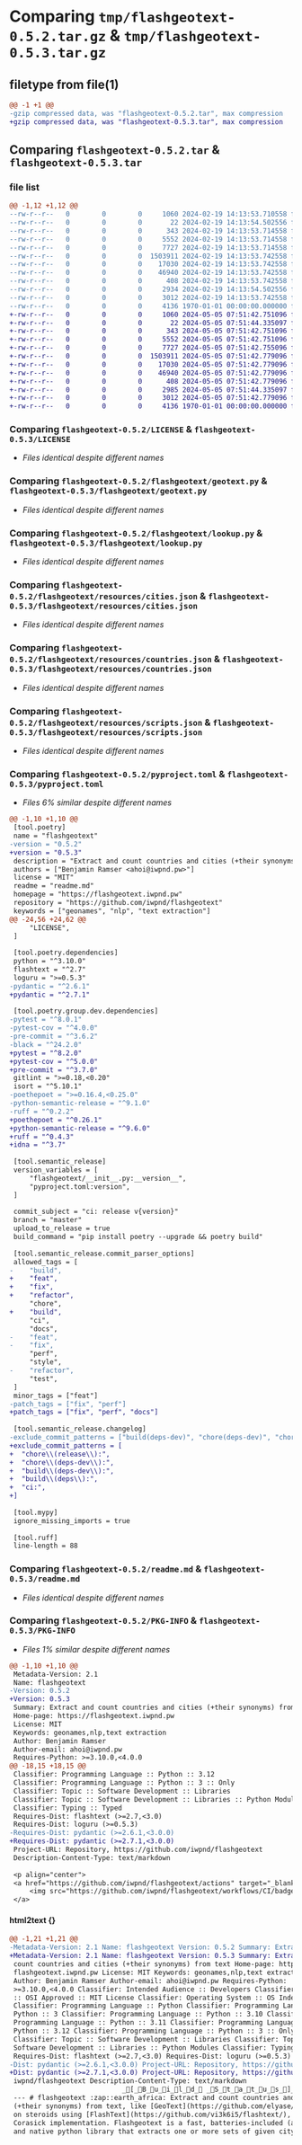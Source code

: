 # Comparing `tmp/flashgeotext-0.5.2.tar.gz` & `tmp/flashgeotext-0.5.3.tar.gz`

## filetype from file(1)

```diff
@@ -1 +1 @@
-gzip compressed data, was "flashgeotext-0.5.2.tar", max compression
+gzip compressed data, was "flashgeotext-0.5.3.tar", max compression
```

## Comparing `flashgeotext-0.5.2.tar` & `flashgeotext-0.5.3.tar`

### file list

```diff
@@ -1,12 +1,12 @@
--rw-r--r--   0        0        0     1060 2024-02-19 14:13:53.710558 flashgeotext-0.5.2/LICENSE
--rw-r--r--   0        0        0       22 2024-02-19 14:13:54.502556 flashgeotext-0.5.2/flashgeotext/__init__.py
--rw-r--r--   0        0        0      343 2024-02-19 14:13:53.714558 flashgeotext-0.5.2/flashgeotext/config.py
--rw-r--r--   0        0        0     5552 2024-02-19 14:13:53.714558 flashgeotext-0.5.2/flashgeotext/geotext.py
--rw-r--r--   0        0        0     7727 2024-02-19 14:13:53.714558 flashgeotext-0.5.2/flashgeotext/lookup.py
--rw-r--r--   0        0        0  1503911 2024-02-19 14:13:53.742558 flashgeotext-0.5.2/flashgeotext/resources/cities.json
--rw-r--r--   0        0        0    17030 2024-02-19 14:13:53.742558 flashgeotext-0.5.2/flashgeotext/resources/countries.json
--rw-r--r--   0        0        0    46940 2024-02-19 14:13:53.742558 flashgeotext-0.5.2/flashgeotext/resources/scripts.json
--rw-r--r--   0        0        0      408 2024-02-19 14:13:53.742558 flashgeotext-0.5.2/flashgeotext/settings.py
--rw-r--r--   0        0        0     2934 2024-02-19 14:13:54.502556 flashgeotext-0.5.2/pyproject.toml
--rw-r--r--   0        0        0     3012 2024-02-19 14:13:53.742558 flashgeotext-0.5.2/readme.md
--rw-r--r--   0        0        0     4136 1970-01-01 00:00:00.000000 flashgeotext-0.5.2/PKG-INFO
+-rw-r--r--   0        0        0     1060 2024-05-05 07:51:42.751096 flashgeotext-0.5.3/LICENSE
+-rw-r--r--   0        0        0       22 2024-05-05 07:51:44.335097 flashgeotext-0.5.3/flashgeotext/__init__.py
+-rw-r--r--   0        0        0      343 2024-05-05 07:51:42.751096 flashgeotext-0.5.3/flashgeotext/config.py
+-rw-r--r--   0        0        0     5552 2024-05-05 07:51:42.751096 flashgeotext-0.5.3/flashgeotext/geotext.py
+-rw-r--r--   0        0        0     7727 2024-05-05 07:51:42.755096 flashgeotext-0.5.3/flashgeotext/lookup.py
+-rw-r--r--   0        0        0  1503911 2024-05-05 07:51:42.779096 flashgeotext-0.5.3/flashgeotext/resources/cities.json
+-rw-r--r--   0        0        0    17030 2024-05-05 07:51:42.779096 flashgeotext-0.5.3/flashgeotext/resources/countries.json
+-rw-r--r--   0        0        0    46940 2024-05-05 07:51:42.779096 flashgeotext-0.5.3/flashgeotext/resources/scripts.json
+-rw-r--r--   0        0        0      408 2024-05-05 07:51:42.779096 flashgeotext-0.5.3/flashgeotext/settings.py
+-rw-r--r--   0        0        0     2985 2024-05-05 07:51:44.335097 flashgeotext-0.5.3/pyproject.toml
+-rw-r--r--   0        0        0     3012 2024-05-05 07:51:42.779096 flashgeotext-0.5.3/readme.md
+-rw-r--r--   0        0        0     4136 1970-01-01 00:00:00.000000 flashgeotext-0.5.3/PKG-INFO
```

### Comparing `flashgeotext-0.5.2/LICENSE` & `flashgeotext-0.5.3/LICENSE`

 * *Files identical despite different names*

### Comparing `flashgeotext-0.5.2/flashgeotext/geotext.py` & `flashgeotext-0.5.3/flashgeotext/geotext.py`

 * *Files identical despite different names*

### Comparing `flashgeotext-0.5.2/flashgeotext/lookup.py` & `flashgeotext-0.5.3/flashgeotext/lookup.py`

 * *Files identical despite different names*

### Comparing `flashgeotext-0.5.2/flashgeotext/resources/cities.json` & `flashgeotext-0.5.3/flashgeotext/resources/cities.json`

 * *Files identical despite different names*

### Comparing `flashgeotext-0.5.2/flashgeotext/resources/countries.json` & `flashgeotext-0.5.3/flashgeotext/resources/countries.json`

 * *Files identical despite different names*

### Comparing `flashgeotext-0.5.2/flashgeotext/resources/scripts.json` & `flashgeotext-0.5.3/flashgeotext/resources/scripts.json`

 * *Files identical despite different names*

### Comparing `flashgeotext-0.5.2/pyproject.toml` & `flashgeotext-0.5.3/pyproject.toml`

 * *Files 6% similar despite different names*

```diff
@@ -1,10 +1,10 @@
 [tool.poetry]
 name = "flashgeotext"
-version = "0.5.2"
+version = "0.5.3"
 description = "Extract and count countries and cities (+their synonyms) from text"
 authors = ["Benjamin Ramser <ahoi@iwpnd.pw>"]
 license = "MIT"
 readme = "readme.md"
 homepage = "https://flashgeotext.iwpnd.pw"
 repository = "https://github.com/iwpnd/flashgeotext"
 keywords = ["geonames", "nlp", "text extraction"]
@@ -24,56 +24,62 @@
     "LICENSE",
 ]
 
 [tool.poetry.dependencies]
 python = "^3.10.0"
 flashtext = "^2.7"
 loguru = ">=0.5.3"
-pydantic = "^2.6.1"
+pydantic = "^2.7.1"
 
 [tool.poetry.group.dev.dependencies]
-pytest = "^8.0.1"
-pytest-cov = "^4.0.0"
-pre-commit = "^3.6.2"
-black = "^24.2.0"
+pytest = "^8.2.0"
+pytest-cov = "^5.0.0"
+pre-commit = "^3.7.0"
 gitlint = ">=0.18,<0.20"
 isort = "^5.10.1"
-poethepoet = ">=0.16.4,<0.25.0"
-python-semantic-release = "^9.1.0"
-ruff = "^0.2.2"
+poethepoet = "^0.26.1"
+python-semantic-release = "^9.6.0"
+ruff = "^0.4.3"
+idna = "^3.7"
 
 [tool.semantic_release]
 version_variables = [
     "flashgeotext/__init__.py:__version__",
     "pyproject.toml:version",
 ]
 
 commit_subject = "ci: release v{version}"
 branch = "master"
 upload_to_release = true
 build_command = "pip install poetry --upgrade && poetry build"
 
 [tool.semantic_release.commit_parser_options]
 allowed_tags = [
-    "build",
+    "feat",
+    "fix",
+    "refactor",
     "chore",
+    "build",
     "ci",
     "docs",
-    "feat",
-    "fix",
     "perf",
     "style",
-    "refactor",
     "test",
 ]
 minor_tags = ["feat"]
-patch_tags = ["fix", "perf"]
+patch_tags = ["fix", "perf", "docs"]
 
 [tool.semantic_release.changelog]
-exclude_commit_patterns = ["build(deps-dev)", "chore(deps-dev)", "chore:", "ci:"]
+exclude_commit_patterns = [
+  "chore\\(release\\):",
+  "chore\\(deps-dev\\):",
+  "build\\(deps-dev\\):",
+  "build\\(deps\\):",
+  "ci:",
+]
 
 [tool.mypy]
 ignore_missing_imports = true
 
 [tool.ruff]
 line-length = 88
```

### Comparing `flashgeotext-0.5.2/readme.md` & `flashgeotext-0.5.3/readme.md`

 * *Files identical despite different names*

### Comparing `flashgeotext-0.5.2/PKG-INFO` & `flashgeotext-0.5.3/PKG-INFO`

 * *Files 1% similar despite different names*

```diff
@@ -1,10 +1,10 @@
 Metadata-Version: 2.1
 Name: flashgeotext
-Version: 0.5.2
+Version: 0.5.3
 Summary: Extract and count countries and cities (+their synonyms) from text
 Home-page: https://flashgeotext.iwpnd.pw
 License: MIT
 Keywords: geonames,nlp,text extraction
 Author: Benjamin Ramser
 Author-email: ahoi@iwpnd.pw
 Requires-Python: >=3.10.0,<4.0.0
@@ -18,15 +18,15 @@
 Classifier: Programming Language :: Python :: 3.12
 Classifier: Programming Language :: Python :: 3 :: Only
 Classifier: Topic :: Software Development :: Libraries
 Classifier: Topic :: Software Development :: Libraries :: Python Modules
 Classifier: Typing :: Typed
 Requires-Dist: flashtext (>=2.7,<3.0)
 Requires-Dist: loguru (>=0.5.3)
-Requires-Dist: pydantic (>=2.6.1,<3.0.0)
+Requires-Dist: pydantic (>=2.7.1,<3.0.0)
 Project-URL: Repository, https://github.com/iwpnd/flashgeotext
 Description-Content-Type: text/markdown
 
 <p align="center">
 <a href="https://github.com/iwpnd/flashgeotext/actions" target="_blank">
     <img src="https://github.com/iwpnd/flashgeotext/workflows/CI/badge.svg?branch=master" alt="Build Status">
 </a>
```

#### html2text {}

```diff
@@ -1,21 +1,21 @@
-Metadata-Version: 2.1 Name: flashgeotext Version: 0.5.2 Summary: Extract and
+Metadata-Version: 2.1 Name: flashgeotext Version: 0.5.3 Summary: Extract and
 count countries and cities (+their synonyms) from text Home-page: https://
 flashgeotext.iwpnd.pw License: MIT Keywords: geonames,nlp,text extraction
 Author: Benjamin Ramser Author-email: ahoi@iwpnd.pw Requires-Python:
 >=3.10.0,<4.0.0 Classifier: Intended Audience :: Developers Classifier: License
 :: OSI Approved :: MIT License Classifier: Operating System :: OS Independent
 Classifier: Programming Language :: Python Classifier: Programming Language ::
 Python :: 3 Classifier: Programming Language :: Python :: 3.10 Classifier:
 Programming Language :: Python :: 3.11 Classifier: Programming Language ::
 Python :: 3.12 Classifier: Programming Language :: Python :: 3 :: Only
 Classifier: Topic :: Software Development :: Libraries Classifier: Topic ::
 Software Development :: Libraries :: Python Modules Classifier: Typing :: Typed
 Requires-Dist: flashtext (>=2.7,<3.0) Requires-Dist: loguru (>=0.5.3) Requires-
-Dist: pydantic (>=2.6.1,<3.0.0) Project-URL: Repository, https://github.com/
+Dist: pydantic (>=2.7.1,<3.0.0) Project-URL: Repository, https://github.com/
 iwpnd/flashgeotext Description-Content-Type: text/markdown
                            _[_B_u_i_l_d_ _S_t_a_t_u_s_]_[_C_o_v_e_r_a_g_e_]
 --- # flashgeotext :zap::earth_africa: Extract and count countries and cities
 (+their synonyms) from text, like [GeoText](https://github.com/elyase/geotext)
 on steroids using [FlashText](https://github.com/vi3k6i5/flashtext/), a Aho-
 Corasick implementation. Flashgeotext is a fast, batteries-included (and BYOD)
 and native python library that extracts one or more sets of given city and
```

